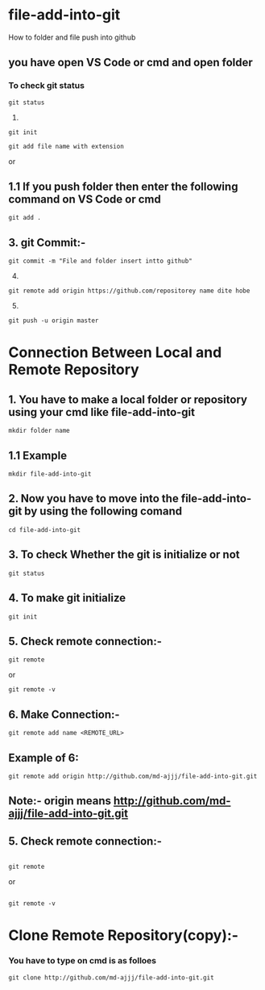 # file-add-into-git
How to folder and file push into github  
## you have open VS Code or cmd and open folder  
### To check git status  
```
git status
```  


1.

```
git init
```  

```
git add file name with extension
```  
or  
## 1.1 If you push folder then enter the following command on VS Code or cmd  


```
git add .
```  
## 3. git Commit:-  

```
git commit -m "File and folder insert intto github"
```  
4.
```
git remote add origin https://github.com/repositorey name dite hobe
```  
5.
```
git push -u origin master
```  

# Connection Between Local and Remote Repository   
## 1. You have to make a local folder or repository using your cmd like file-add-into-git
```
mkdir folder name 
```  
## 1.1 Example
```
mkdir file-add-into-git
```  
## 2. Now you have to move into the file-add-into-git by using the following comand  
```
cd file-add-into-git
```  
## 3. To check Whether the git is initialize or not  

```
git status
```  


## 4. To make git initialize 
```
git init
```  


## 5. Check remote connection:-  
```
git remote
```  
or  
```
git remote -v
```  


## 6. Make Connection:-  
```
git remote add name <REMOTE_URL>
```  
## Example of 6:  
```
git remote add origin http://github.com/md-ajjj/file-add-into-git.git
```  
## Note:- origin means http://github.com/md-ajjj/file-add-into-git.git  

## 5. Check remote connection:-  

```

git remote

```  

or  

```

git remote -v
```  
# Clone Remote Repository(copy):-
### You have to type on cmd is as folloes  
```
git clone http://github.com/md-ajjj/file-add-into-git.git
```  

